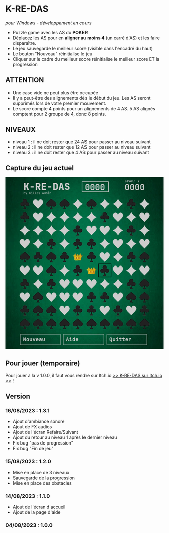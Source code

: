 # K-RE-DAS
*pour Windows - développement en cours*
- Puzzle game avec les AS du **POKER**
- Déplacez les AS pour en **aligner au moins 4** (un carré d'AS) et les faire disparaître.
- Le jeu sauvegarde le meilleur score (visible dans l'encadré du haut)
- Le bouton "Nouveau" réinitialise le jeu
- Cliquer sur le cadre du meilleur score réinitialise le meilleur score ET la progression

## ATTENTION
- Une case vide ne peut plus être occupée
- Il y a peut-être des alignements dès le début du jeu. Les AS seront supprimés lors de votre premier mouvement.
- Le score compte 4 points pour un alignements de 4 AS. 5 AS alignés comptent pour 2 groupe de 4, donc 8 points.

## NIVEAUX
- niveau 1 : il ne doit rester que 24 AS pour passer au niveau suivant
- niveau 2 : il ne doit rester que 12 AS pour passer au niveau suivant
- niveau 3 : il ne doit rester que 4 AS pour passer au niveau suivant

## Capture du jeu actuel
![Capture du jeu v1.3.1](https://github.com/gilforge/K-RE-DAS/blob/master/img/K-RE-DAS_obstacles.png)

## Pour jouer (temporaire)
Pour jouer à la v 1.0.0, il faut vous rendre sur Itch.io [>> K-RE-DAS sur Itch.io <<](https://studiocurieux.itch.io/k-re-das) !

## Version
### 16/08/2023 : 1.3.1
- Ajout d'ambiance sonore
- Ajout de FX audios
- Ajout de l'écran Refaire/Suivant
- Ajout du retour au niveau 1 après le dernier niveau
- Fix bug "pas de progression"
- Fix bug "Fin de jeu"

### 15/08/2023 : 1.2.0
- Mise en place de 3 niveaux
- Sauvegarde de la progression
- Mise en place des obstacles

### 14/08/2023 : 1.1.0
- Ajout de l'écran d'accueil
- Ajout de la page d'aide

### 04/08/2023 : 1.0.0